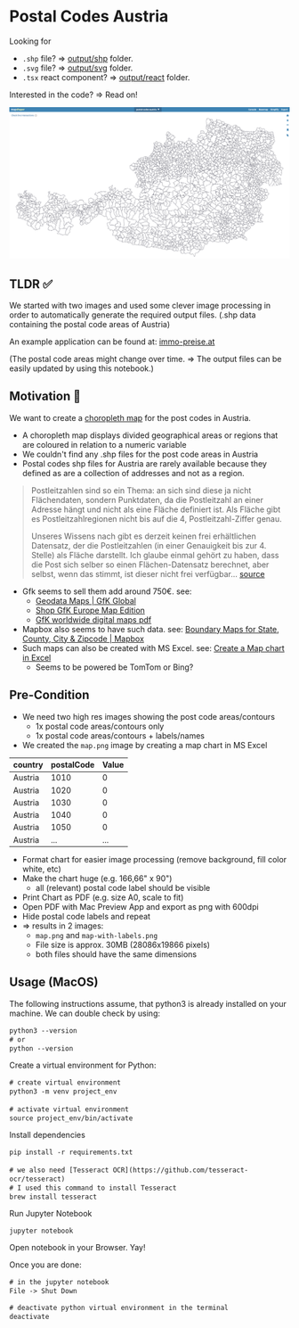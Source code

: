 # Postal Codes Austria

Looking for

- `.shp` file? => [output/shp](output/shp/) folder.
- `.svg` file? => [output/svg](output/svg/) folder.
- `.tsx` react component? => [output/react](output/react/) folder.

Interested in the code? => Read on!

![docs/preview.png](docs/preview.png)

## TLDR ✅

We started with two images and used some clever image processing in order to automatically generate the required output files. (.shp data containing the postal code areas of Austria)

An example application can be found at: [immo-preise.at](https://www.immo-preise.at/)

(The postal code areas might change over time. => The output files can be easily updated by using this notebook.)

## Motivation 🧠

We want to create a [choropleth map](https://www.data-to-viz.com/graph/choropleth.html) for the post codes in Austria.

- A choropleth map displays divided geographical areas or regions that are coloured in relation to a numeric variable
- We couldn't find any .shp files for the post code areas in Austria
- Postal codes shp files for Austria are rarely available because they defined as are a collection of addresses and not as a region.

> Postleitzahlen sind so ein Thema: an sich sind diese ja nicht Flächendaten, sondern Punktdaten, da die Postleitzahl an einer Adresse hängt und nicht als eine Fläche definiert ist. Als Fläche gibt es Postleitzahlregionen nicht bis auf die 4, Postleitzahl-Ziffer genau.
>
> Unseres Wissens nach gibt es derzeit keinen frei erhältlichen Datensatz, der die Postleitzahlen (in einer Genauigkeit bis zur 4. Stelle) als Fläche darstellt. Ich glaube einmal gehört zu haben, dass die Post sich selber so einen Flächen-Datensatz berechnet, aber selbst, wenn das stimmt, ist dieser nicht frei verfügbar... [source](https://www.openstreetmap.at/frage/postleitzahlen-at/answer/1659/)

- Gfk seems to sell them add around 750€. see:
  - [Geodata Maps | GfK Global](https://geodata.gfk.com/maps)
  - [Shop GfK Europe Map Edition](https://shop.gfk-geomarketing.de/en/european-countries.html)
  - [GfK worldwide digital maps pdf](https://www.gfk.com/hubfs/GeoData/Downloads/EN_GfK_Worldwide_digital_maps_without%20prices_alle%20Formate.pdf?hsCtaTracking=e3c24b98-0675-4862-98b0-ec817063d674%7Cb5e23eec-235f-423b-97b0-5b0a58470bcf)
- Mapbox also seems to have such data. see: [Boundary Maps for State, County, City & Zipcode | Mapbox](https://www.mapbox.com/boundaries)
- Such maps can also be created with MS Excel. see: [Create a Map chart in Excel](https://support.microsoft.com/en-us/office/create-a-map-chart-in-excel-f2cfed55-d622-42cd-8ec9-ec8a358b593b)
  - Seems to be powered be TomTom or Bing?

## Pre-Condition

- We need two high res images showing the post code areas/contours
  - 1x postal code areas/contours only
  - 1x postal code areas/contours + labels/names
- We created the `map.png` image by creating a map chart in MS Excel

| country | postalCode | Value |
| ------- | ---------- | ----- |
| Austria | 1010       | 0     |
| Austria | 1020       | 0     |
| Austria | 1030       | 0     |
| Austria | 1040       | 0     |
| Austria | 1050       | 0     |
| Austria | ...        | ...   |

- Format chart for easier image processing (remove background, fill color white, etc)
- Make the chart huge (e.g. 166,66" x 90")
  - all (relevant) postal code label should be visible
- Print Chart as PDF (e.g. size A0, scale to fit)
- Open PDF with Mac Preview App and export as png with 600dpi
- Hide postal code labels and repeat
- => results in 2 images:
  - `map.png` and `map-with-labels.png`
  - File size is approx. 30MB (28086x19866 pixels)
  - both files should have the same dimensions

## Usage (MacOS)

The following instructions assume, that python3 is already installed on your machine. We can double check by using:

```
python3 --version
# or
python --version
```

Create a virtual environment for Python:

```
# create virtual environment
python3 -m venv project_env

# activate virtual environment
source project_env/bin/activate
```

Install dependencies

```
pip install -r requirements.txt

# we also need [Tesseract OCR](https://github.com/tesseract-ocr/tesseract)
# I used this command to install Tesseract
brew install tesseract
```

Run Jupyter Notebook

```
jupyter notebook
```

Open notebook in your Browser. Yay!

Once you are done:

```
# in the jupyter notebook
File -> Shut Down
```

```
# deactivate python virtual environment in the terminal
deactivate
```
